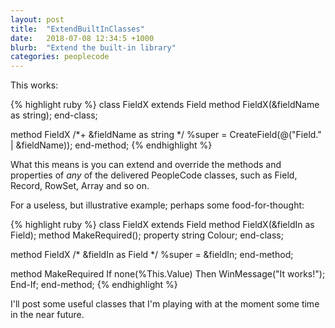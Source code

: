 ```yaml
---
layout: post
title:  "ExtendBuiltInClasses"
date:   2018-07-08 12:34:5 +1000
blurb:  "Extend the built-in library"
categories: peoplecode
---
```


This works:

{% highlight ruby %}
class FieldX extends Field
  method FieldX(&fieldName as string);
end-class;

method FieldX
  /*+ &fieldName as string */
  %super = CreateField(@("Field." | &fieldName));
end-method;
{% endhighlight %}

What this means is you can extend and override the methods and properties of *any* of the delivered PeopleCode classes, such as Field, Record, RowSet, Array and so on.

For a useless, but illustrative example; perhaps some food-for-thought:

{% highlight ruby %}
class FieldX extends Field
  method FieldX(&fieldIn as Field);
  method MakeRequired();
  property string Colour;
end-class;

method FieldX
  /* &fieldIn as Field */
  %super = &fieldIn;
end-method;

method MakeRequired
  If none(%This.Value) Then
    WinMessage("It works!");
  End-If;
end-method;
{% endhighlight %}

I'll post some useful classes that I'm playing with at the moment some time in the near future.
